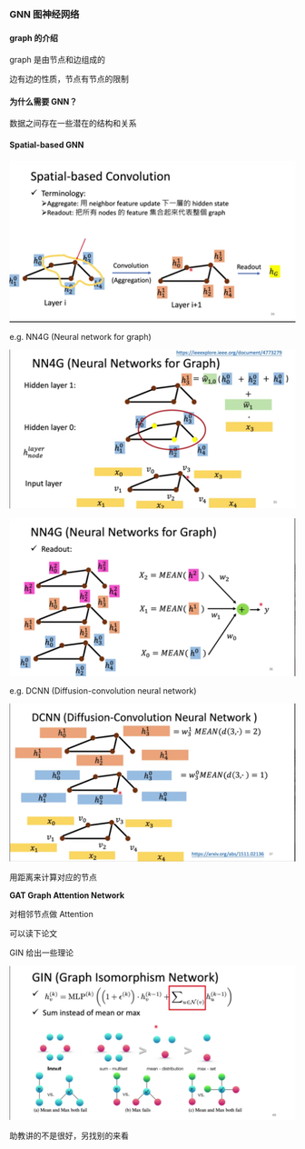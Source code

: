 ### GNN 图神经网络

#### graph 的介绍

graph 是由节点和边组成的

边有边的性质，节点有节点的限制

#### 为什么需要 GNN？

数据之间存在一些潜在的结构和关系

#### Spatial-based GNN

![1730205748713](image/GNN/1730205748713.png)

e.g. NN4G (Neural network for graph)

![1730205897949](image/GNN/1730205897949.png)

![1730205908758](image/GNN/1730205908758.png)

e.g. DCNN (Diffusion-convolution neural network)

![1730206127191](image/GNN/1730206127191.png)

用距离来计算对应的节点

**GAT Graph Attention Network**

对相邻节点做 Attention

可以读下论文

GIN 给出一些理论

![1730206451002](image/GNN/1730206451002.png)

助教讲的不是很好，另找别的来看

